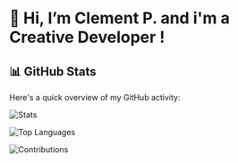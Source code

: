 <h1 class="text-align: center;">👋  Hi, I’m Clement P. and i'm a Creative Developer !</h1>

## 📊 GitHub Stats

Here's a quick overview of my GitHub activity:

![Stats](https://github-readme-stats.vercel.app/api?username=perr0112&show_icons=true&theme=radical)

![Top Languages](https://github-readme-stats.vercel.app/api/top-langs/?username=perr0112&layout=compact&theme=radical&langs_count=6)

![Contributions](https://github-readme-stats.vercel.app/api?username=perr0112&show_icons=true&theme=radical)
